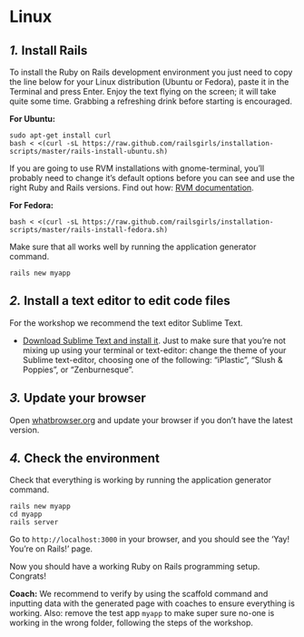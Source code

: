# Linux

## _1._ Install Rails

To install the Ruby on Rails development environment you just need to copy the line below for your Linux distribution \(Ubuntu or Fedora\), paste it in the Terminal and press Enter. Enjoy the text flying on the screen; it will take quite some time. Grabbing a refreshing drink before starting is encouraged.

**For Ubuntu:**

```text
sudo apt-get install curl
bash < <(curl -sL https://raw.github.com/railsgirls/installation-scripts/master/rails-install-ubuntu.sh)
```

If you are going to use RVM installations with gnome-terminal, you’ll probably need to change it’s default options before you can see and use the right Ruby and Rails versions. Find out how: [RVM documentation](http://rvm.io/integration/gnome-terminal).

**For Fedora:**

```text
bash < <(curl -sL https://raw.github.com/railsgirls/installation-scripts/master/rails-install-fedora.sh)
```

Make sure that all works well by running the application generator command.

```text
rails new myapp
```

## _2._ Install a text editor to edit code files

For the workshop we recommend the text editor Sublime Text.

* [Download Sublime Text and install it](http://www.sublimetext.com/2). Just to make sure that you’re not mixing up using your terminal or text-editor: change the theme of your Sublime text-editor, choosing one of the following: “iPlastic”, “Slush & Poppies”, or “Zenburnesque”.

## _3._ Update your browser

Open [whatbrowser.org](http://whatbrowser.org/) and update your browser if you don’t have the latest version.

## _4._ Check the environment

Check that everything is working by running the application generator command.

```text
rails new myapp
cd myapp
rails server
```

Go to `http://localhost:3000` in your browser, and you should see the ‘Yay! You’re on Rails!’ page.

Now you should have a working Ruby on Rails programming setup. Congrats!

**Coach:** We recommend to verify by using the scaffold command and inputting data with the generated page with coaches to ensure everything is working. Also: remove the test app `myapp` to make super sure no-one is working in the wrong folder, following the steps of the workshop.

